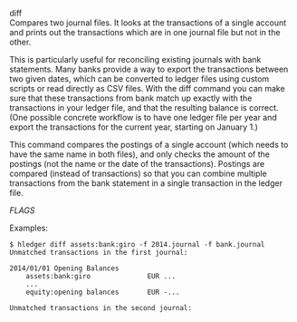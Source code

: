 diff\
Compares two journal files.  It looks at the transactions of a single
account and prints out the transactions which are in one journal file but not
in the other.

This is particularly useful for reconciling existing journals with bank
statements.  Many banks provide a way to export the transactions between two
given dates, which can be converted to ledger files using custom scripts or
read directly as CSV files.  With the diff command you can make sure that these
transactions from bank match up exactly with the transactions in your ledger
file, and that the resulting balance is correct.  (One possible concrete
workflow is to have one ledger file per year and export the transactions for
the current year, starting on January 1.)

This command compares the postings of a single account (which needs to have the
same name in both files), and only checks the amount of the postings (not the
name or the date of the transactions).  Postings are compared (instead of
transactions) so that you can combine multiple transactions from the bank
statement in a single transaction in the ledger file.

_FLAGS_

Examples:

```shell
$ hledger diff assets:bank:giro -f 2014.journal -f bank.journal
Unmatched transactions in the first journal:

2014/01/01 Opening Balances
    assets:bank:giro              EUR ...
    ...
    equity:opening balances       EUR -...

Unmatched transactions in the second journal:
```
